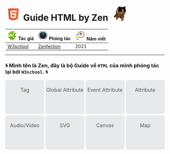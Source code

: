 # <img src="https://raw.githubusercontent.com/Zenfection/Image/master/2021/06/21-15-51-28-06-00-18-00-html5.gif" title="" alt="06-00-18-00-html5.gif" width="50"> Guide HTML by Zen <img src="https://raw.githubusercontent.com/Zenfection/Image/master/2021/06/21-15-51-48-13-14-13-12-08-15-27-06-cat_ready.gif" title="" alt="13-14-13-12-08-15-27-06-cat_ready.gif" width="50">

| ![15548dee143968fb4dabbc71016811d6icon  01png](https://raw.githubusercontent.com/Zenfection/Image/master/2021/02/22-21-46-55-15548dee143968fb4dabbc71016811d6_icon%20-%2001.png) Tác giả | ![zencat.png](https://raw.githubusercontent.com/Zenfection/Image/master/2021/02/22-21-50-29-zencat.png) Phóng tác | ![icons8-new_year's_eve.png](https://raw.githubusercontent.com/Zenfection/Image/master/2021/06/21-15-48-42-icons8-new_year's_eve.png) Năm viết |
| ---------------------------------------------------------------------------------------------------------------------------------------------------------------------------------------- | ----------------------------------------------------------------------------------------------------------------- | ---------------------------------------------------------------------------------------------------------------------------------------------- |
| [W3school](https://www.w3schools.com/html)                                                                                                                                               | [Zenfection](https://facebook.com/zenfection)                                                                     | 2021                                                                                                                                           |

---

### 🌀 Mình tên là Zen, đây là bộ Guide về `HTML` của mình phóng tác lại bởi `W3school`.  🌀

<!DOCTYPE html>
<html lang="en">
	<head>
        <style>
            .bigbtn {
	            margin-bottom:5px;
	            height:65px;
	            width:24%;
	            border:1px solid #e3e3e3;
	            background-color:#E7E9EB;
	            color:#555;
	            font-size:16px;
	            padding:20px 0;
	            text-align: center;
	            vertical-align: middle;
	            display: inline-block;
	            text-decoration:none !important;
	            border-radius:5px;
	        }
        </style>
	</head>
	<body>
		<div>
			  <a class="bigbtn" href="jsref_obj_array.asp">Tag</a>
			  <a class="bigbtn" href="jsref_obj_date.asp">Global Attribute</a>
			  <a class="bigbtn" href="jsref_obj_error.asp">Event Attribute</a>
			  <a class="bigbtn" href="jsref_obj_boolean.asp">Attribute</a>
			  <a class="bigbtn" href="jsref_classes.asp">Audio/Video</a>
			  <a class="bigbtn" href="jsref_obj_global.asp">SVG</a>
			  <a class="bigbtn" href="jsref_obj_json.asp">Canvas</a>
			  <a class="bigbtn" href="jsref_obj_math.asp">Map</a>
			</div>
	</body>
</html>
